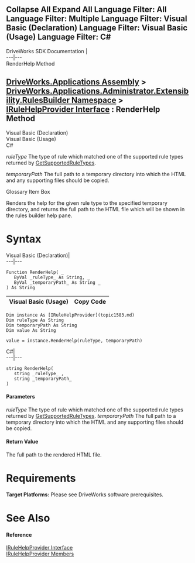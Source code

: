        

 Collapse All Expand All  Language Filter: All  Language Filter: Multiple  Language Filter: Visual Basic (Declaration) Language Filter: Visual Basic (Usage) Language Filter: C#  
---  
DriveWorks SDK Documentation  |   
---|---  
RenderHelp Method   
  
[DriveWorks.Applications Assembly](topic13.md) > [DriveWorks.Applications.Administrator.Extensibility.RulesBuilder Namespace](topic1581.md) > [IRuleHelpProvider Interface](topic1583.md) : RenderHelp Method  
---  
  
Visual Basic (Declaration)    
Visual Basic (Usage)    
C# 

_ruleType_
    The type of rule which matched one of the supported rule types returned by [GetSupportedRuleTypes](topic1588.md).

_temporaryPath_
    The full path to a temporary directory into which the HTML and any supporting files should be copied.

Glossary Item Box

Renders the help for the given rule type to the specified temporary directory, and returns the full path to the HTML file which will be shown in the rules builder help pane. 

# Syntax

Visual Basic (Declaration)|   
---|---  
      
    
    Function RenderHelp( _
       ByVal _ruleType_ As String, _
       ByVal _temporaryPath_ As String _
    ) As String  
  
Visual Basic (Usage)| Copy Code  
---|---  
      
    
    Dim instance As [IRuleHelpProvider](topic1583.md)
    Dim ruleType As String
    Dim temporaryPath As String
    Dim value As String
     
    value = instance.RenderHelp(ruleType, temporaryPath)  
  
C#|   
---|---  
      
    
    string RenderHelp( 
       string _ruleType_ ,
       string _temporaryPath_
    )  
  
#### Parameters

 _ruleType_
    The type of rule which matched one of the supported rule types returned by [GetSupportedRuleTypes](topic1588.md).
_temporaryPath_
    The full path to a temporary directory into which the HTML and any supporting files should be copied.

#### Return Value

The full path to the rendered HTML file.

# Requirements

**Target Platforms:** Please see DriveWorks software prerequisites.

# See Also

#### Reference

[IRuleHelpProvider Interface](topic1583.md)   
[IRuleHelpProvider Members](topic1584.md)


